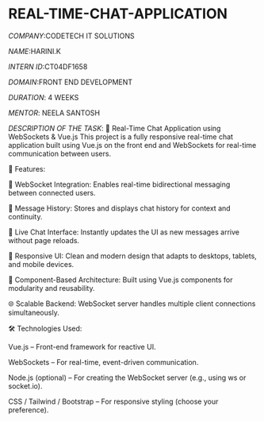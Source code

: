 # REAL-TIME-CHAT-APPLICATION

*COMPANY*:CODETECH IT SOLUTIONS

*NAME*:HARINI.K

*INTERN ID*:CT04DF1658

*DOMAIN*:FRONT END DEVELOPMENT

*DURATION*: 4 WEEKS

*MENTOR*: NEELA SANTOSH

*DESCRIPTION OF THE TASK*:
💬 Real-Time Chat Application using WebSockets & Vue.js
This project is a fully responsive real-time chat application built using Vue.js on the front end and WebSockets for real-time communication between users.

🚀 Features:

📡 WebSocket Integration: Enables real-time bidirectional messaging between connected users.

🧠 Message History: Stores and displays chat history for context and continuity.

💬 Live Chat Interface: Instantly updates the UI as new messages arrive without page reloads.

🎨 Responsive UI: Clean and modern design that adapts to desktops, tablets, and mobile devices.

🧩 Component-Based Architecture: Built using Vue.js components for modularity and reusability.

🌐 Scalable Backend: WebSocket server handles multiple client connections simultaneously.

🛠️ Technologies Used:

Vue.js – Front-end framework for reactive UI.

WebSockets – For real-time, event-driven communication.

Node.js (optional) – For creating the WebSocket server (e.g., using ws or socket.io).

CSS / Tailwind / Bootstrap – For responsive styling (choose your preference).

